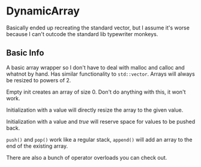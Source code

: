 # DynamicArray
Basically ended up recreating the standard vector, but I assume it's worse because I can't outcode the standard lib typewriter monkeys.

Basic Info
----------
A basic array wrapper so I don't have to deal with malloc and calloc and whatnot by hand. Has similar functionality to ``std::vector``. 
Arrays will always be resized to powers of 2.

Empty init creates an array of size 0. Don't do anything with this, it won't work.

Initialization with a value will directly resize the array to the given value.

Initialization with a value and *true* will reserve space for values to be pushed back.

``push()`` and ``pop()`` work like a regular stack, ``append()`` will add an array to the end of the existing array.

There are also a bunch of operator overloads you can check out.
